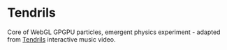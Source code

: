 # Tendrils

Core of WebGL GPGPU particles, emergent physics experiment - adapted from [Tendrils](https://experiments.withgoogle.com/chrome/tendrils) interactive music video.
